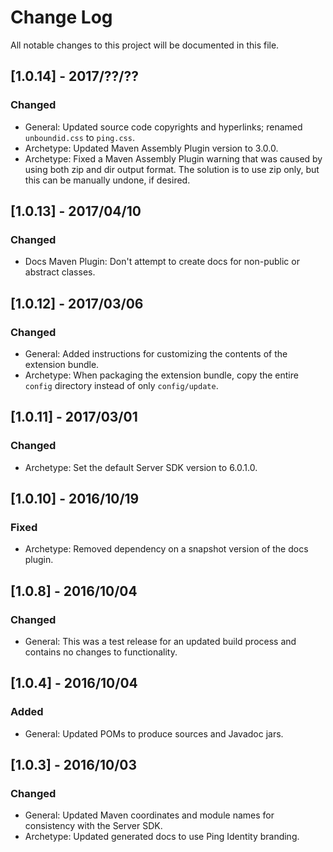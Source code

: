 # Change Log
All notable changes to this project will be documented in this file.

## [1.0.14] - 2017/??/??
### Changed
- General: Updated source code copyrights and hyperlinks; renamed `unboundid.css` to `ping.css`.
- Archetype: Updated Maven Assembly Plugin version to 3.0.0.
- Archetype: Fixed a Maven Assembly Plugin warning that was caused by using both zip and dir output format. The solution is to use zip only, but this can be manually undone, if desired. 

## [1.0.13] - 2017/04/10
### Changed
- Docs Maven Plugin: Don't attempt to create docs for non-public or abstract classes. 

## [1.0.12] - 2017/03/06
### Changed
- General: Added instructions for customizing the contents of the extension bundle.
- Archetype: When packaging the extension bundle, copy the entire `config` directory instead of only `config/update`.

## [1.0.11] - 2017/03/01
### Changed
- Archetype: Set the default Server SDK version to 6.0.1.0.

## [1.0.10] - 2016/10/19
### Fixed
- Archetype: Removed dependency on a snapshot version of the docs plugin.

## [1.0.8] - 2016/10/04
### Changed
- General: This was a test release for an updated build process and contains no changes to functionality.

## [1.0.4] - 2016/10/04
### Added
- General: Updated POMs to produce sources and Javadoc jars.

## [1.0.3] - 2016/10/03
### Changed
- General: Updated Maven coordinates and module names for consistency with the Server SDK.
- Archetype: Updated generated docs to use Ping Identity branding.
